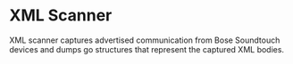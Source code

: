 # XML Scanner

XML scanner captures advertised communication from Bose Soundtouch devices and dumps go structures that represent the captured XML bodies.
